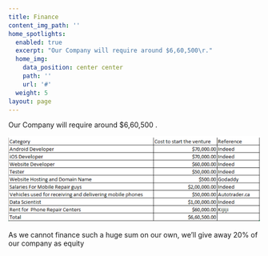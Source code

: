 ```yaml
---
title: Finance
content_img_path: ''
home_spotlights:
  enabled: true
  excerpt: "Our Company will require around $6,60,500\r."
  home_img:
    data_position: center center
    path: ''
    url: '#'
  weight: 5
layout: page
---
```

Our Company will require around $6,60,500
. 

![](/images/finance.png)

As we cannot finance such a huge sum on our own, we’ll give away 20% of our company as equity
